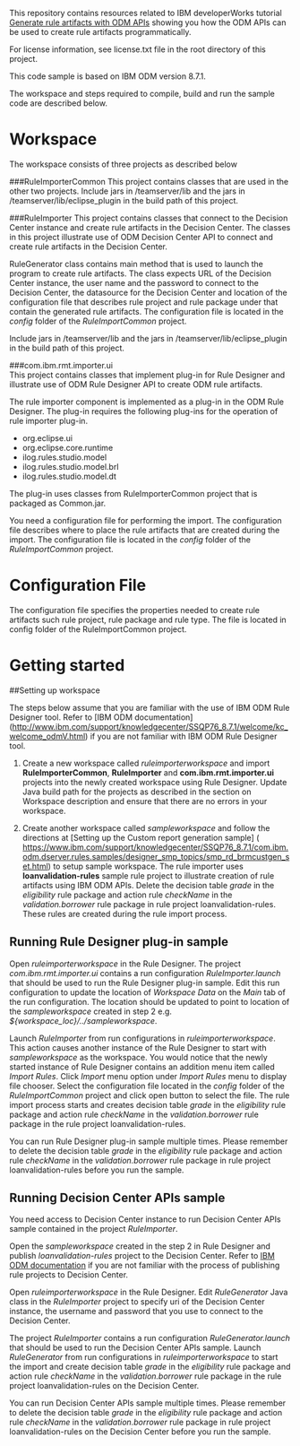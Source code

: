 This repository contains resources related to IBM developerWorks tutorial [Generate rule artifacts with ODM APIs](https://www.ibm.com/developerworks/library/mw-1608-mayenkar-trs/1608-mayenkar.html) showing you how the ODM  APIs can be used to create rule artifacts programmatically. 

For license information, see license.txt file in the root directory of this project.

This code sample is based on IBM ODM version 8.7.1.

The workspace and steps required to compile, build and run the sample code are described below.

Workspace
=========
The workspace consists of three projects as described below

###RuleImporterCommon
This project contains classes that are used in the other two projects.
Include jars in <ODM install directory>/teamserver/lib and the jars in 
<ODM install directory>/teamserver/lib/eclipse_plugin in the build path of this project.
						
###RuleImporter
This project contains classes that connect to the Decision Center instance and 
create rule artifacts in the Decision Center. The classes in this project illustrate 
use of ODM Decision Center API to connect and create rule artifacts in the Decision Center. 
							
RuleGenerator class contains main method that is used to launch the program to 
create rule artifacts. The class expects URL of the Decision Center instance,
the user name and the password to connect to the Decision Center, the datasource for the 
Decision Center and location of the configuration file that describes rule project 
and rule package under that contain the generated rule artifacts. The configuration file is 
located in the *config* folder of the *RuleImportCommon* project.
							
Include jars in <ODM install directory>/teamserver/lib 
and the jars in <ODM install directory>/teamserver/lib/eclipse_plugin in the build path
of this project. 
						
###com.ibm.rmt.importer.ui	
This project contains classes that implement plug-in for Rule Designer and illustrate use of
ODM Rule Designer API to create ODM rule artifacts. 
							
The rule importer component is implemented as a plug-in in the ODM Rule Designer. The plug-in
requires the following plug-ins for the operation of rule importer plug-in.
							
- org.eclipse.ui 
- org.eclipse.core.runtime
- ilog.rules.studio.model
- ilog.rules.studio.model.brl
- ilog.rules.studio.model.dt
													
The plug-in uses classes from RuleImporterCommon project that is packaged as Common.jar.
							
You need a configuration file for performing the import. The configuration file describes where 
to place the rule artifacts that are created during the import. The configuration file is located 
in the *config* folder of the *RuleImportCommon* project.
							
Configuration File
==================
The configuration file specifies the properties needed to create rule artifacts such rule project, 
rule package and rule type. The file is located in config folder of the RuleImportCommon project.
							
Getting started
===============

##Setting up workspace

The steps below assume that you are familiar with the use of IBM ODM Rule Designer tool. Refer to [IBM ODM documentation] (http://www.ibm.com/support/knowledgecenter/SSQP76_8.7.1/welcome/kc_welcome_odmV.html) if you are not familiar with IBM ODM Rule Designer tool.

1. Create a new workspace called *ruleimporterworkspace* and import **RuleImporterCommon**, **RuleImporter** and **com.ibm.rmt.importer.ui** projects into the newly created workspace using Rule Designer. Update Java build path for the projects as described in the section on Workspace description and ensure that there are no errors in your workspace.

2. Create another workspace called *sampleworkspace* and follow the directions at [Setting up the Custom report generation sample] ( https://www.ibm.com/support/knowledgecenter/SSQP76_8.7.1/com.ibm.odm.dserver.rules.samples/designer_smp_topics/smp_rd_brmcustgen_set.html) to setup sample workspace. The rule importer uses **loanvalidation-rules** sample rule project to illustrate creation of rule artifacts using IBM ODM APIs. Delete the decision table *grade* in the *eligibility* rule package and action rule *checkName* in the *validation.borrower* rule package in rule project loanvalidation-rules. These rules are created during the rule import process.

Running Rule Designer plug-in sample
-------------------------------------
Open *ruleimporterworkspace* in the Rule Designer. The project *com.ibm.rmt.importer.ui* contains a run configuration *RuleImporter.launch* that should be used to run the Rule Designer plug-in sample. Edit this run configuration to update the location of *Workspace Data* on the *Main* tab of the run configuration. The location should be updated to point to location of the *sampleworkspace* created in step 2 e.g. *${workspace_loc}/../sampleworkspace*.

Launch *RuleImporter* from run configurations in *ruleimporterworkspace*. This action causes another instance of the Rule Designer to start with *sampleworkspace* as the workspace. You would notice that the newly started instance of Rule Designer contains an addition menu item called *Import Rules*. Click *Import* menu option under *Import Rules* menu to display file chooser. Select the configuration file located in the *config* folder of the *RuleImportCommon* project and click open button to select the file. The rule import process starts and creates decision table *grade* in the *eligibility* rule package and action rule *checkName* in the *validation.borrower* rule package in  the rule project loanvalidation-rules.

You can run Rule Designer plug-in sample multiple times. Please remember to delete the decision table *grade* in the *eligibility* rule package and action rule *checkName* in the *validation.borrower* rule package in rule project loanvalidation-rules before you run the sample.

Running Decision Center APIs sample
-----------------------------------
You need access to Decision Center instance to run Decision Center APIs sample contained in the project *RuleImporter*.  

Open the *sampleworkspace* created in the step 2 in Rule Designer and publish *loanvalidation-rules* project to the Decision Center. Refer to [IBM ODM documentation](http://www.ibm.com/support/knowledgecenter/SSQP76_8.7.1/com.ibm.odm.dcenter.synchro/topics/tsk_synch_pubdc.html) if you are not familiar with the process of publishing rule projects to Decision Center.

Open *ruleimporterworkspace* in the Rule Designer. Edit *RuleGenerator* Java class in the *RuleImporter* project to specify uri of the Decision Center instance, the username and password that you use to connect to the Decision Center. 

The project *RuleImporter* contains a run configuration *RuleGenerator.launch* that should be used to run the Decision Center APIs sample. Launch *RuleGenerator* from run configurations in *ruleimporterworkspace* to start the import and create decision table *grade* in the *eligibility* rule package and action rule *checkName* in the *validation.borrower* rule package in the rule project loanvalidation-rules on the Decision Center. 

You can run Decision Center APIs sample multiple times. Please remember to delete the decision table *grade* in the *eligibility* rule package and action rule *checkName* in the *validation.borrower* rule package in rule project loanvalidation-rules on the Decision Center before you run the sample.
						

